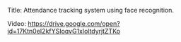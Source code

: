 Title: Attendance tracking system using face recognition.

Video: https://drive.google.com/open?id=17Ktn0eI2kfYSIoqvG1xloltdyrjtZTKo
